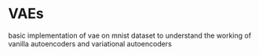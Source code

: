 # VAEs
basic implementation of vae on mnist dataset to understand the working of vanilla autoencoders and variational autoencoders
